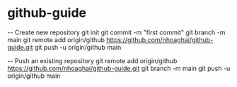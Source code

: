 # github-guide
-- Create new repository
git init
git commit -m "first commit"
git branch -m main
git remote add origin/github https://github.com/nhoaghai/github-guide.git
git push -u origin/github main

-- Push an existing repository
git remote add origin/github https://github.com/nhoaghai/github-guide.git
git branch -m main
git push -u origin/github main
